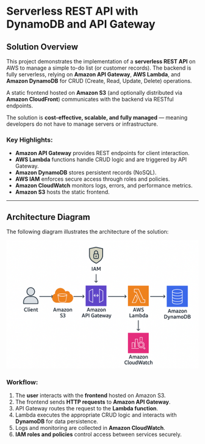 # Serverless REST API with DynamoDB and API Gateway

##  Solution Overview

This project demonstrates the implementation of a **serverless REST API** on AWS to manage a simple to-do list (or customer records). The backend is fully serverless, relying on **Amazon API Gateway**, **AWS Lambda**, and **Amazon DynamoDB** for CRUD (Create, Read, Update, Delete) operations.

A static frontend hosted on **Amazon S3** (and optionally distributed via **Amazon CloudFront**) communicates with the backend via RESTful endpoints.

The solution is **cost-effective, scalable, and fully managed** — meaning developers do not have to manage servers or infrastructure.

###  Key Highlights:
- **Amazon API Gateway** provides REST endpoints for client interaction.  
- **AWS Lambda** functions handle CRUD logic and are triggered by API Gateway.  
- **Amazon DynamoDB** stores persistent records (NoSQL).  
- **AWS IAM** enforces secure access through roles and policies.  
- **Amazon CloudWatch** monitors logs, errors, and performance metrics.  
- **Amazon S3** hosts the static frontend.  

---

##  Architecture Diagram

The following diagram illustrates the architecture of the solution:

![Architecture Diagram](./docs/architecture.png)

###  Workflow:
1. The **user** interacts with the **frontend** hosted on Amazon S3.  
2. The frontend sends **HTTP requests** to **Amazon API Gateway**.  
3. API Gateway routes the request to the **Lambda function**.  
4. Lambda executes the appropriate CRUD logic and interacts with **DynamoDB** for data persistence.  
5. Logs and monitoring are collected in **Amazon CloudWatch**.  
6. **IAM roles and policies** control access between services securely.  
